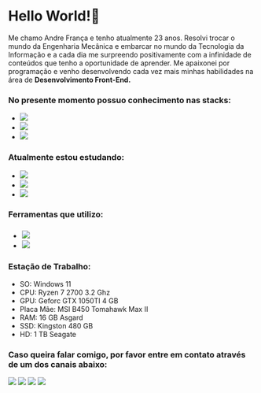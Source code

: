 <h1>Hello World!👋</h1> 

<p>Me chamo Andre França e tenho atualmente 23 anos. Resolvi trocar o mundo da Engenharia Mecânica e embarcar no mundo da Tecnologia da Informação e a cada dia me surpreendo positivamente com a infinidade de conteúdos que tenho a oportunidade de aprender. Me apaixonei por programação e venho desenvolvendo cada vez mais minhas habilidades na área de <b>Desenvolvimento Front-End.</b></p>

<h3>No presente momento possuo conhecimento nas stacks:</h3>
  
  <ul>
    <li>
      <img src="https://img.shields.io/badge/HTML5-E34F26?style=for-the-badge&logo=html5&logoColor=white">
    </li>
    <li>
      <img src="https://img.shields.io/badge/CSS3-1572B6?style=for-the-badge&logo=css3&logoColor=white">
    </li>
    <li>
      <img src="https://img.shields.io/badge/JavaScript-F7DF1E?style=for-the-badge&logo=javascript&logoColor=black">
    </li>       
  </ul>
  
  <h3>Atualmente estou estudando:</h3>
    <ul>
      <li>
        <img src="https://img.shields.io/badge/JavaScript-F7DF1E?style=for-the-badge&logo=javascript&logoColor=black">
      </li>
      <li>
        <img src="https://img.shields.io/badge/React-20232A?style=for-the-badge&logo=react&logoColor=61DAFB">
      </li>
       <li>
         <img src="https://img.shields.io/badge/Git-E34F26?style=for-the-badge&logo=git&logoColor=white">
      </li>
  </ul>
  
  <h3>Ferramentas que utilizo:<h3>
  
  <ul>
  <li>
    <img src="https://img.shields.io/badge/Visual_Studio_Code-0078D4?style=for-the-badge&logo=visual%20studio%20code&logoColor=white">
  </li>
    <li>
      <img src="https://img.shields.io/badge/Figma-F24E1E?style=for-the-badge&logo=figma&logoColor=white">
    </li>      
  </ul>
  
  <h3>Estação de Trabalho:</h3>
  
   <ul>
     <li>SO: Windows 11</li>
     <li>CPU: Ryzen 7 2700 3.2 Ghz</li>
     <li>GPU: Geforc GTX 1050TI 4 GB</li>
     <li>Placa Mâe: MSI B450 Tomahawk Max II</li>
     <li>RAM: 16 GB Asgard</li>
     <li>SSD: Kingston 480 GB</li>
     <li>HD: 1 TB Seagate</li>
  </ul>
  
  <h3>Caso queira falar comigo, por favor entre em contato através de um dos canais abaixo:</h3>
  
 <p align="left">
  <a href="andrec.franca02@gmail.com" alt="Gmail">
  <img src="https://img.shields.io/badge/-Gmail-FF0000?style=flat-square&labelColor=FF0000&logo=gmail&logoColor=white&link=andrec.franca02@gmail.com"/></a>

  <a href="https://www.linkedin.com/in/andre-fran%C3%A7a-031125161" alt="Linkedin">
  <img src="https://img.shields.io/badge/-Linkedin-0e76a8?style=flat-square&logo=Linkedin&logoColor=white&link=https://www.linkedin.com/in/andre-fran%C3%A7a-031125161/"/></a>

  <a href="https://www.facebook.com/andrec.franca02" alt="Facebook">
  <img src="https://img.shields.io/badge/-Facebook-3b5998?style=flat-square&labelColor=3b5998&logo=facebook&logoColor=white&link=https://www.facebook.com/andrec.franca02"/></a>

  <a href="https://www.instagram.com/andre_franca02" alt="Instagram">
  <img src="https://img.shields.io/badge/-Instagram-DF0174?style=flat-square&labelColor=DF0174&logo=instagram&logoColor=white&link=https://www.instagram.com/andre_franca02/"/></a>
</p>  

